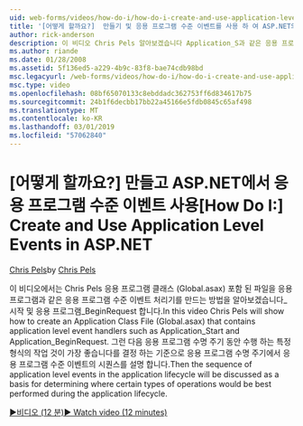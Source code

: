 ```yaml
---
uid: web-forms/videos/how-do-i/how-do-i-create-and-use-application-level-events-in-aspnet
title: '[어떻게 할까요?]  만들기 및 응용 프로그램 수준 이벤트를 사용 하 여 ASP.NET의 | Microsoft Docs'
author: rick-anderson
description: 이 비디오 Chris Pels 알아보겠습니다 Application_S과 같은 응용 프로그램 수준 이벤트 처리기를 포함 하는 응용 프로그램 클래스 파일 (Global.asax)를 만드는 방법...
ms.author: riande
ms.date: 01/28/2008
ms.assetid: 5f136ed5-a229-4b9c-83f8-bae74cdb98bd
msc.legacyurl: /web-forms/videos/how-do-i/how-do-i-create-and-use-application-level-events-in-aspnet
msc.type: video
ms.openlocfilehash: 08bf65070133c8ebddadc362753ff6d834617b75
ms.sourcegitcommit: 24b1f6decbb17bb22a45166e5fdb0845c65af498
ms.translationtype: MT
ms.contentlocale: ko-KR
ms.lasthandoff: 03/01/2019
ms.locfileid: "57062840"
---
```

<a name="how-do-i--create-and-use-application-level-events-in-aspnet"></a><span data-ttu-id="c5cb5-103">[어떻게 할까요?]  만들고 ASP.NET에서 응용 프로그램 수준 이벤트 사용</span><span class="sxs-lookup"><span data-stu-id="c5cb5-103">[How Do I:]  Create and Use Application Level Events in ASP.NET</span></span>
====================
<span data-ttu-id="c5cb5-104">[Chris Pels](https://twitter.com/chrispels)</span><span class="sxs-lookup"><span data-stu-id="c5cb5-104">by [Chris Pels](https://twitter.com/chrispels)</span></span>

<span data-ttu-id="c5cb5-105">이 비디오에서는 Chris Pels 응용 프로그램 클래스 (Global.asax) 포함 된 파일을 응용 프로그램과 같은 응용 프로그램 수준 이벤트 처리기를 만드는 방법을 알아보겠습니다\_시작 및 응용 프로그램\_BeginRequest 합니다.</span><span class="sxs-lookup"><span data-stu-id="c5cb5-105">In this video Chris Pels will show how to create an Application Class File (Global.asax) that contains application level event handlers such as Application\_Start and Application\_BeginRequest.</span></span> <span data-ttu-id="c5cb5-106">그런 다음 응용 프로그램 수명 주기 동안 수행 하는 특정 형식의 작업 것이 가장 좋습니다를 결정 하는 기준으로 응용 프로그램 수명 주기에서 응용 프로그램 수준 이벤트의 시퀀스를 설명 합니다.</span><span class="sxs-lookup"><span data-stu-id="c5cb5-106">Then the sequence of application level events in the application lifecycle will be discussed as a basis for determining where certain types of operations would be best performed during the application lifecycle.</span></span>

[<span data-ttu-id="c5cb5-107">&#9654;비디오 (12 분)</span><span class="sxs-lookup"><span data-stu-id="c5cb5-107">&#9654; Watch video (12 minutes)</span></span>](https://channel9.msdn.com/Blogs/ASP-NET-Site-Videos/how-do-i-create-and-use-application-level-events-in-aspnet)
